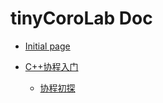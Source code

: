 # tinyCoroLab Doc

* [Initial page](README.md)

* [C++协程入门](./C++CoroutineIntro/README.md)
  * [协程初探](./C++CoroutineIntro/ch01/ch01.md)
